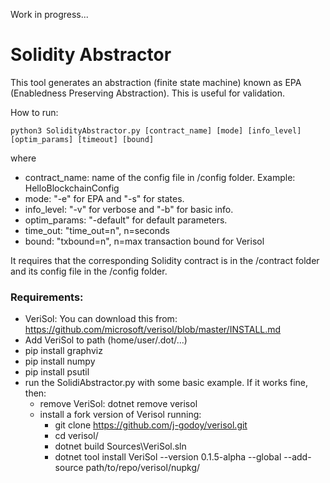 Work in progress...
# Solidity Abstractor
This tool generates an abstraction (finite state machine) known as EPA (Enabledness Preserving Abstraction). This is useful for validation.

How to run:

```
python3 SolidityAbstractor.py [contract_name] [mode] [info_level] [optim_params] [timeout] [bound]
```
where
- contract_name: name of the config file in /config folder. Example: HelloBlockchainConfig
- mode: "-e" for EPA and "-s" for states.
- info_level: "-v" for verbose and "-b" for basic info.
- optim_params: "-default" for default parameters.
- time_out: "time_out=n", n=seconds
- bound: "txbound=n", n=max transaction bound for Verisol

It requires that the corresponding Solidity contract is in the /contract folder and its config file in the /config folder.

### Requirements:
- VeriSol: You can download this from: https://github.com/microsoft/verisol/blob/master/INSTALL.md
- Add VeriSol to path (home/user/.dot/...)
- pip install graphviz
- pip install numpy
- pip install psutil
- run the SolidiAbstractor.py with some basic example. If it works fine, then:
    - remove VeriSol: dotnet remove verisol
    - install a fork version of Verisol running:
        - git clone https://github.com/j-godoy/verisol.git
        - cd verisol/
        -  dotnet build Sources\VeriSol.sln
        - dotnet tool install VeriSol --version 0.1.5-alpha --global --add-source path/to/repo/verisol/nupkg/
